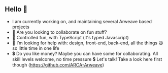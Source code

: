 ## Hello 👋

- I am currently working on, and maintaining several Arweave based projects
- 🤝 Are you looking to collaborate on fun stuff?
- 🧐 Controlled fun, with TypeScript (it's typed Javascript)
- 👀 I’m looking for help with: design, front-end, back-end, all the things 😃 so little time in one life
- 💲 Do you like money? Maybe you can have some for collaborating. All skill levels welcome, no time pressure 💲 Let's talk! Take a look here first though (https://github.com/ARCA-Arweave)


<!--
**mcmonkeys1/mcmonkeys1** is a ✨ _special_ ✨ repository because its `README.md` (this file) appears on your GitHub profile.

![mcmonkeys1's github stats](https://github-readme-stats.vercel.app/api?username=mcmonkeys1&count_private=true&show_icons=true&theme=onedark)

-->
